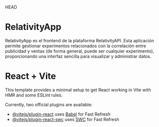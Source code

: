 HEAD
# RelativityApp
RelativityApp es el frontend de la plataforma RelativityAPI. Esta aplicación permite gestionar experimentos relacionados con la correlación entre publicidad y ventas (de forma general, puede ser cualquier experimento), proporcionando una interfaz sencilla para visualizar y administrar datos.
# React + Vite

This template provides a minimal setup to get React working in Vite with HMR and some ESLint rules.

Currently, two official plugins are available:

- [@vitejs/plugin-react](https://github.com/vitejs/vite-plugin-react/blob/main/packages/plugin-react/README.md) uses [Babel](https://babeljs.io/) for Fast Refresh
- [@vitejs/plugin-react-swc](https://github.com/vitejs/vite-plugin-react-swc) uses [SWC](https://swc.rs/) for Fast Refresh



